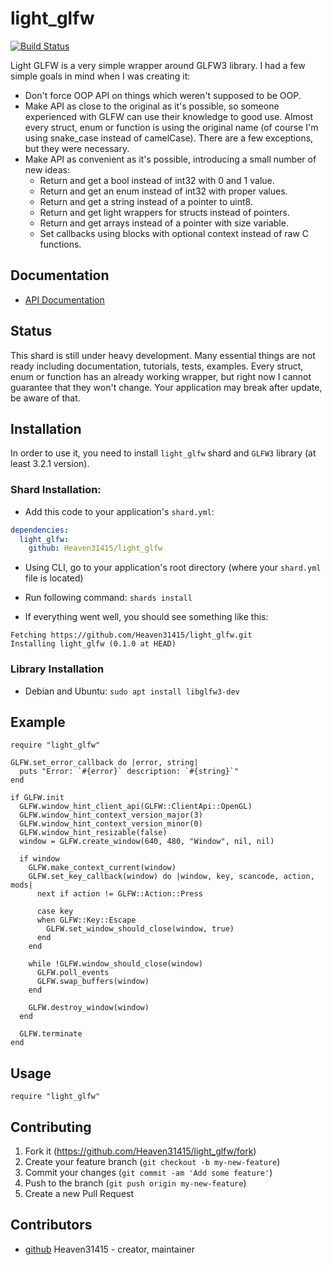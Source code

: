 # light_glfw

[![Build Status](https://travis-ci.org/Heaven31415/light_glfw.svg?branch=master)](https://travis-ci.org/Heaven31415/light_glfw)

Light GLFW is a very simple wrapper around GLFW3 library. I had a few simple goals in mind when I was creating it:
* Don't force OOP API on things which weren't supposed to be OOP.
* Make API as close to the original as it's possible, so someone experienced with GLFW can use their knowledge to good use.
Almost every struct, enum or function is using the original name (of course I'm using snake_case instead of camelCase). There are a few exceptions, but they were necessary.
* Make API as convenient as it's possible, introducing a small number of new ideas:
  - Return and get a bool instead of int32 with 0 and 1 value.
  - Return and get an enum instead of int32 with proper values.
  - Return and get a string instead of a pointer to uint8.
  - Return and get light wrappers for structs instead of pointers.
  - Return and get arrays instead of a pointer with size variable.
  - Set callbacks using blocks with optional context instead of raw C functions.

## Documentation

- [API Documentation](https://heaven31415.github.io/light_glfw/GLFW.html)

## Status

This shard is still under heavy development. Many essential things are not ready including documentation, tutorials, tests, examples. Every struct, enum or function has an already working wrapper, but right now I cannot guarantee that they won't change. Your application may break after update, be aware of that.

## Installation

In order to use it, you need to install `light_glfw` shard and `GLFW3` library (at least 3.2.1 version).

### Shard Installation:

- Add this code to your application's `shard.yml`:

```yaml
dependencies:
  light_glfw:
    github: Heaven31415/light_glfw
```

- Using CLI, go to your application's root directory (where your `shard.yml` file is located)

- Run following command: `shards install`

- If everything went well, you should see something like this:

```
Fetching https://github.com/Heaven31415/light_glfw.git
Installing light_glfw (0.1.0 at HEAD)
```

### Library Installation

- Debian and Ubuntu: `sudo apt install libglfw3-dev`

## Example
```crystal
require "light_glfw"

GLFW.set_error_callback do |error, string|
  puts "Error: `#{error}` description: `#{string}`"
end

if GLFW.init
  GLFW.window_hint_client_api(GLFW::ClientApi::OpenGL)
  GLFW.window_hint_context_version_major(3)
  GLFW.window_hint_context_version_minor(0)
  GLFW.window_hint_resizable(false)
  window = GLFW.create_window(640, 480, "Window", nil, nil)

  if window
    GLFW.make_context_current(window)
    GLFW.set_key_callback(window) do |window, key, scancode, action, mods|
      next if action != GLFW::Action::Press

      case key
      when GLFW::Key::Escape
        GLFW.set_window_should_close(window, true)
      end
    end

    while !GLFW.window_should_close(window)
      GLFW.poll_events
      GLFW.swap_buffers(window)
    end
  
    GLFW.destroy_window(window)
  end

  GLFW.terminate
end
```

## Usage

```crystal
require "light_glfw"
```

## Contributing

1. Fork it (<https://github.com/Heaven31415/light_glfw/fork>)
2. Create your feature branch (`git checkout -b my-new-feature`)
3. Commit your changes (`git commit -am 'Add some feature'`)
4. Push to the branch (`git push origin my-new-feature`)
5. Create a new Pull Request

## Contributors

- [github](https://github.com/Heaven31415) Heaven31415 - creator, maintainer
